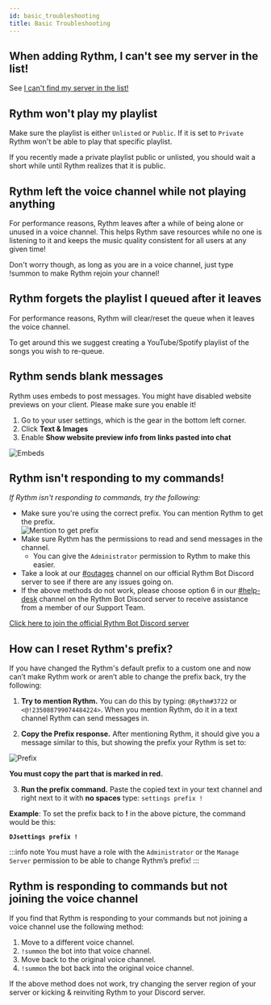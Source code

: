 ```yaml
---
id: basic_troubleshooting
title: Basic Troubleshooting
---
```


## When adding Rythm, I can't see my server in the list!
See [I can't find my server in the list!](/adding_rythm#help-i-cant-find-my-server-in-the-list)

## Rythm won't play my playlist
Make sure the playlist is either `Unlisted` or `Public`. If it is set to `Private` Rythm won't be able to play that specific playlist.

If you recently made a private playlist public or unlisted, you should wait a short while until Rythm realizes that it is public.

## Rythm left the voice channel while not playing anything
For performance reasons, Rythm leaves after a while of being alone or unused in a voice channel.
This helps Rythm save resources while no one is listening to it and keeps the music quality consistent for all users at any given time!

Don't worry though, as long as you are in a voice channel, just type !summon to make Rythm rejoin your channel!

## Rythm forgets the playlist I queued after it leaves
For performance reasons, Rythm will clear/reset the queue when it leaves the voice channel.

To get around this we suggest creating a YouTube/Spotify playlist of the songs you wish to re-queue.

## Rythm sends blank messages
Rythm uses embeds to post messages. You might have disabled website previews on your client. Please make sure you enable it!

1. Go to your user settings, which is the gear in the bottom left corner.
2. Click **Text & Images**
3. Enable **Show website preview info from links pasted into chat**

![Embeds](/img/docs/basic-troubleshooting/embeds.png)

## Rythm isn't responding to my commands!
*If Rythm isn't responding to commands, try the following:*
- Make sure you're using the correct prefix. You can mention Rythm to get the prefix.<br/>
![Mention to get prefix](/img/docs/settings/prefix.png)
- Make sure Rythm has the permissions to read and send messages in the channel.
  - You can give the `Administrator` permission to Rythm to make this easier.
- Take a look at our [#outages](https://discord.com/channels/231471142685245440/359311833653313546) channel on our official Rythm Bot Discord server to see if there are any issues going on.
- If the above methods do not work, please choose option 6 in our [#help-desk](https://discord.com/channels/231471142685245440/359355279004925954) channel on the Rythm Bot Discord server to receive assistance from a member of our Support Team.

[Click here to join the official Rythm Bot Discord server](https://rythmbot.co/support)

## How can I reset Rythm's prefix?
If you have changed the Rythm's default prefix to a custom one and now can’t make Rythm work or aren’t able to change the prefix back, try the following:

1. **Try to mention Rythm.** You can do this by typing: `@Rythm#3722` or `<@!235088799074484224>`.
   When you mention Rythm, do it in a text channel Rythm can send messages in.

2. **Copy the Prefix response.** After mentioning Rythm, it should give you a message similar to this, but showing the prefix your Rythm is set to:

![Prefix](/img/docs/basic-troubleshooting/prefix.png)

**You must copy the part that is marked in red.**

3. **Run the prefix command.** Paste the copied text in your text channel and right next to it with **no spaces** type: `settings prefix !`

**Example**: To set the prefix back to **!** in the above picture, the command would be this:

**`DJsettings prefix !`**

:::info note 
You must have a role with the `Administrator` or the `Manage Server` permission to be able to change Rythm’s prefix! 
:::

## Rythm is responding to commands but not joining the voice channel
If you find that Rythm is responding to your commands but not joining a voice channel use the following method:

1. Move to a different voice channel.
2. `!summon` the bot into that voice channel.
3. Move back to the original voice channel.
4. `!summon` the bot back into the original voice channel.

If the above method does not work, try changing the server region of your server or kicking & reinviting Rythm to your Discord server.
